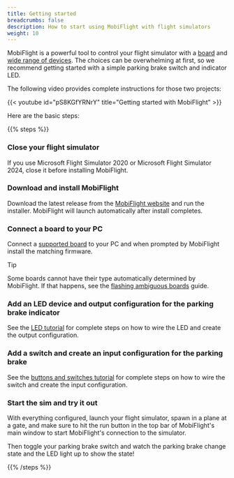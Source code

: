 ```yaml
---
title: Getting started
breadcrumbs: false
description: How to start using MobiFlight with flight simulators
weight: 10
---
```


MobiFlight is a powerful tool to control your flight simulator with a [board](/boards/) and [wide range of devices](/devices/). The choices can be overwhelming at first, so we recommend getting started with a simple parking brake switch and indicator LED.

The following video provides complete instructions for those two projects:

{{< youtube id="pS8KGfYRNrY" title="Getting started with MobiFlight" >}}

Here are the basic steps:

{{% steps %}}

### Close your flight simulator

If you use Microsoft Flight Simulator 2020 or Microsoft Flight Simulator 2024, close it before installing
MobiFlight.

### Download and install MobiFlight

Download the latest release from the [MobiFlight website](https://www.mobiflight.com/en/download.html) and
run the installer. MobiFlight will launch automatically after install completes.

### Connect a board to your PC

Connect a [supported board](/boards/) to your PC and when prompted by MobiFlight install the matching
firmware.

> [!TIP]
> Some boards cannot have their type automatically determined by MobiFlight. If that happens, see the
> [flashing ambiguous boards](/guides/flashing-ambiguous-boards/) guide.

### Add an LED device and output configuration for the parking brake indicator

See the [LED tutorial](/devices/led/) for complete steps on how to wire the LED and create the output configuration.

### Add a switch and create an input configuration for the parking brake

See the [buttons and switches tutorial](/devices/button-switch/) for complete steps on how to wire the switch and create the input configuration.

### Start the sim and try it out

With everything configured, launch your flight simulator, spawn in a plane at a gate, and make
sure to hit the run button in the top bar of MobiFlight's main window to start MobiFlight's connection
to the simulator.

Then toggle your parking brake switch and watch the parking brake change state and the LED light up
to show the state!

{{% /steps %}}
